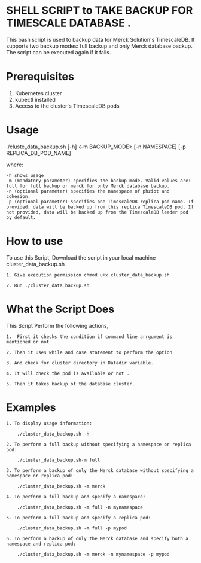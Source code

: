 # SHELL SCRIPT to TAKE BACKUP FOR TIMESCALE DATABASE .

This bash script is used to backup data for Merck Solution's TimescaleDB. It supports two backup modes: full backup and only Merck database backup. The script can be executed again if it fails.

# Prerequisites

   1. Kubernetes cluster
   2. kubectl installed
   3. Access to the cluster's TimescaleDB pods

# Usage

./cluste_data_backup.sh [-h] <-m BACKUP_MODE> [-n NAMESPACE] [-p REPLICA_DB_POD_NAME]

where:

    -h shows usage
    -m (mandatory parameter) specifies the backup mode. Valid values are: full for full backup or merck for only Merck database backup.
    -n (optional parameter) specifies the namespace of phziot and cohesion.
    -p (optional parameter) specifies one TimescaleDB replica pod name. If provided, data will be backed up from this replica TimescaleDB pod. If not provided, data will be backed up from the TimescaleDB leader pod by default.

# How to use

To use this Script, Download the script in your local machine cluster_data_backup.sh
    
    1. Give execution permission chmod u+x cluster_data_backup.sh
    
    2. Run ./cluster_data_backup.sh

# What the Script Does

This Script Perform the following actions,

    1.  First it checks the condition if command line arrgument is mentioned or not 
    
    2. Then it uses while and case statement to perform the option

    3. And check for cluster directory in Datadir variable.
    
    4. It will check the pod is available or not .
    
    5. Then it takes backup of the database cluster.
    
   # Examples

    1. To display usage information:

        ./cluster_data_backup.sh -h

    2. To perform a full backup without specifying a namespace or replica pod:
    
        ./cluster_data_backup.sh-m full

    3. To perform a backup of only the Merck database without specifying a namespace or replica pod:
    
        ./cluster_data_backup.sh -m merck

    4. To perform a full backup and specify a namespace:
        
        ./cluster_data_backup.sh -m full -n mynamespace
    
    5. To perform a full backup and specify a replica pod:
        
        ./cluster_data_backup.sh -m full -p mypod
    
    6. To perform a backup of only the Merck database and specify both a namespace and replica pod:
        
        ./cluster_data_backup.sh -m merck -n mynamespace -p mypod
